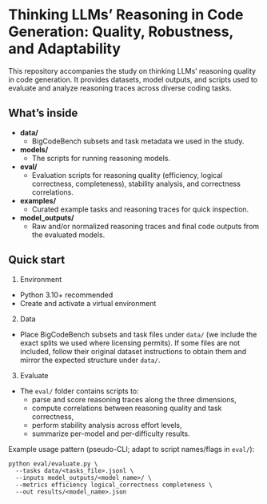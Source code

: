 # Thinking LLMs’ Reasoning in Code Generation: Quality, Robustness, and Adaptability

This repository accompanies the study on thinking LLMs’ reasoning quality in code generation. It provides datasets, model outputs, and scripts used to evaluate and analyze reasoning traces across diverse coding tasks.

## What’s inside

- **data/**
  - BigCodeBench subsets and task metadata we used in the study.
- **models/**
  - The scripts for running reasoning models.
- **eval/**
  - Evaluation scripts for reasoning quality (efficiency, logical correctness, completeness), stability analysis, and correctness correlations.
- **examples/**
  - Curated example tasks and reasoning traces for quick inspection.
- **model_outputs/**
  - Raw and/or normalized reasoning traces and final code outputs from the evaluated models.


## Quick start

1) Environment

- Python 3.10+ recommended
- Create and activate a virtual environment

2) Data

- Place BigCodeBench subsets and task files under `data/` (we include the exact splits we used where licensing permits). If some files are not included, follow their original dataset instructions to obtain them and mirror the expected structure under `data/`.

3) Evaluate

- The `eval/` folder contains scripts to:
  - parse and score reasoning traces along the three dimensions,
  - compute correlations between reasoning quality and task correctness,
  - perform stability analysis across effort levels,
  - summarize per-model and per-difficulty results.

Example usage pattern (pseudo-CLI; adapt to script names/flags in `eval/`):

```
python eval/evaluate.py \
  --tasks data/<tasks_file>.jsonl \
  --inputs model_outputs/<model_name>/ \
  --metrics efficiency logical_correctness completeness \
  --out results/<model_name>.json
```


